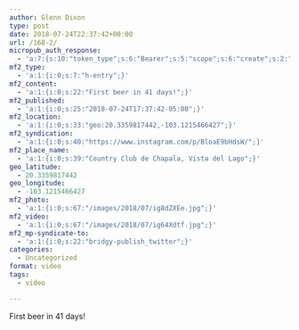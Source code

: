 ```yaml
---
author: Glenn Dixon
type: post
date: 2018-07-24T22:37:42+00:00
url: /168-2/
micropub_auth_response:
  - 'a:7:{s:10:"token_type";s:6:"Bearer";s:5:"scope";s:6:"create";s:2:"me";s:28:"https://glenn.thedixons.net/";s:9:"issued_by";s:55:"https://glenn.thedixons.net/wp-json/indieauth/1.0/token";s:9:"client_id";s:23:"https://ownyourgram.com";s:9:"issued_at";i:1532300352;s:4:"user";i:1;}'
mf2_type:
  - 'a:1:{i:0;s:7:"h-entry";}'
mf2_content:
  - 'a:1:{i:0;s:22:"First beer in 41 days!";}'
mf2_published:
  - 'a:1:{i:0;s:25:"2018-07-24T17:37:42-05:00";}'
mf2_location:
  - 'a:1:{i:0;s:33:"geo:20.3359817442,-103.1215466427";}'
mf2_syndication:
  - 'a:1:{i:0;s:40:"https://www.instagram.com/p/BloaE9bHdsW/";}'
mf2_place_name:
  - 'a:1:{i:0;s:39:"Country Club de Chapala, Vista del Lago";}'
geo_latitude:
  - 20.3359817442
geo_longitude:
  - -103.1215466427
mf2_photo:
  - 'a:1:{i:0;s:67:"/images/2018/07/ig8dZXEe.jpg";}'
mf2_video:
  - 'a:1:{i:0;s:67:"/images/2018/07/ig64Xdtf.jpg";}'
mf2_mp-syndicate-to:
  - 'a:1:{i:0;s:22:"bridgy-publish_twitter";}'
categories:
  - Uncategorized
format: video
tags:
  - video

---
```

First beer in 41 days!